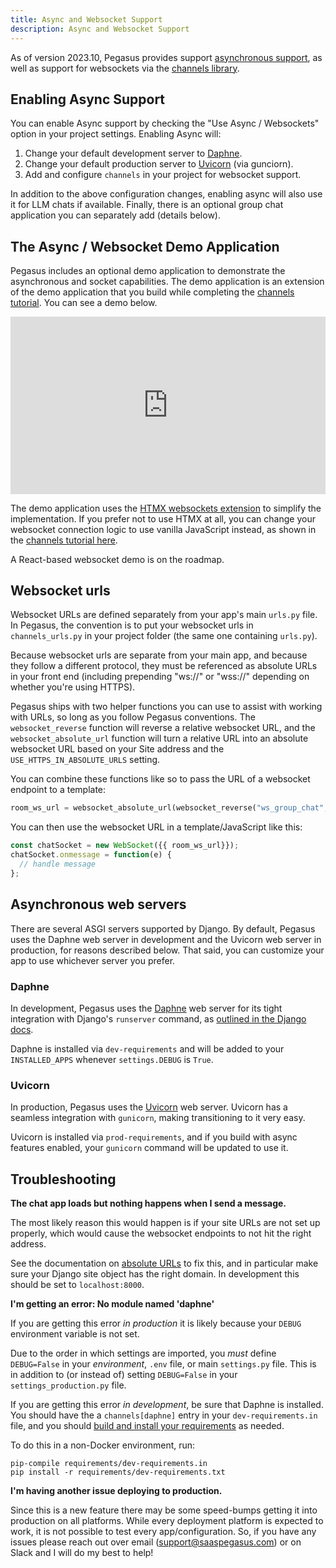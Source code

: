 ```yaml
---
title: Async and Websocket Support
description: Async and Websocket Support
---
```


As of version 2023.10, Pegasus provides support [asynchronous support](https://docs.djangoproject.com/en/stable/topics/async/),
as well as support for websockets via the [channels library](https://channels.readthedocs.io/).

## Enabling Async Support

You can enable Async support by checking the "Use Async / Websockets" option in your project settings.
Enabling Async will:

1. Change your default development server to [Daphne](https://docs.djangoproject.com/en/stable/howto/deployment/asgi/daphne/).
2. Change your default production server to [Uvicorn](https://www.uvicorn.org/) (via gunciorn).
3. Add and configure `channels` in your project for websocket support.

In addition to the above configuration changes, enabling async will also use it for LLM chats if available.
Finally, there is an optional group chat application you can separately add (details below).

## The Async / Websocket Demo Application

Pegasus includes an optional demo application to demonstrate the asynchronous and socket capabilities.
The demo application is an extension of the demo application that you build while completing the
[channels tutorial](https://channels.readthedocs.io/en/latest/tutorial/index.html).
You can see a demo below.

<div style="position: relative; padding-bottom: 56.25%; height: 0; overflow: hidden; max-width: 100%; height: auto; margin-bottom: 1em;">
    <iframe src="https://www.youtube.com/embed/J1hma14whz4" frameborder="0" allowfullscreen style="position: absolute; top: 0; left: 0; width: 100%; height: 100%;"></iframe>
</div>


The demo application uses the [HTMX websockets extension](https://htmx.org/extensions/ws/) to simplify
the implementation. If you prefer not to use HTMX at all, you can change your websocket connection logic
to use vanilla JavaScript instead, as shown in the [channels tutorial here](https://channels.readthedocs.io/en/latest/tutorial/part_2.html#add-the-room-view).

A React-based websocket demo is on the roadmap.

## Websocket urls

Websocket URLs are defined separately from your app's main `urls.py` file.
In Pegasus, the convention is to put your websocket urls in `channels_urls.py`
in your project folder (the same one containing `urls.py`).

Because websocket urls are separate from your main app, and because they follow a different protocol,
they must be referenced as absolute URLs in your front end (including prepending "ws://" or "wss://" depending on whether 
you're using HTTPS).

Pegasus ships with two helper functions you can use to assist with working with URLs, so long as you follow Pegasus conventions.
The `websocket_reverse` function will reverse a relative websocket URL, and the `websocket_absolute_url` function
will turn a relative URL into an absolute websocket URL based on your Site address and the `USE_HTTPS_IN_ABSOLUTE_URLS` setting.

You can combine these functions like so to pass the URL of a websocket endpoint to a template:

```python
room_ws_url = websocket_absolute_url(websocket_reverse("ws_group_chat", args=[room_id]))
```

You can then use the websocket URL in a template/JavaScript like this:

```js
const chatSocket = new WebSocket({{ room_ws_url}});
chatSocket.onmessage = function(e) {
  // handle message 
};
```

## Asynchronous web servers

There are several ASGI servers supported by Django.
By default, Pegasus uses the Daphne web server in development and the Uvicorn web server in production,
for reasons described below.
That said, you can customize your app to use whichever server you prefer.

### Daphne

In development, Pegasus uses the [Daphne](https://pypi.org/project/daphne/) web server for its tight integration with Django's `runserver` command,
as [outlined in the Django docs](https://docs.djangoproject.com/en/4.2/howto/deployment/asgi/daphne/).

Daphne is installed via `dev-requirements` and will be added to your `INSTALLED_APPS` whenever `settings.DEBUG` is `True`.

### Uvicorn

In production, Pegasus uses the [Uvicorn](https://www.uvicorn.org/) web server.
Uvicorn has a seamless integration with `gunicorn`, making transitioning to it very easy.

Uvicorn is installed via `prod-requirements`, and if you build with async features enabled, your `gunicorn` command
will be updated to use it.

## Troubleshooting

**The chat app loads but nothing happens when I send a message.**

The most likely reason this would happen is if your site URLs are not set up properly,
which would cause the websocket endpoints to not hit the right address.

See the documentation on [absolute URLs](configuration.md#absolute-urls) to fix this,
and in particular make sure your Django site object has the right domain.
In development this should be set to `localhost:8000`.

**I'm getting an error: No module named 'daphne'**

If you are getting this error *in production* it is likely because your `DEBUG` environment variable is not set.

Due to the order in which settings are imported, you *must* define `DEBUG=False` in your *environment*,
`.env` file, or main `settings.py` file.
This is in addition to (or instead of) setting `DEBUG=False` in your `settings_production.py` file.

If you are getting this error *in development*, be sure that Daphne is installed.
You should have the a `channels[daphne]` entry in your `dev-requirements.in` file, and you should
[build and install your requirements](customizations.md#python-packages) as needed.

To do this in a non-Docker environment, run:

```
pip-compile requirements/dev-requirements.in
pip install -r requirements/dev-requirements.txt
```

**I'm having another issue deploying to production.**

Since this is a new feature there may be some speed-bumps getting it into production on all platforms.
While every deployment platform is expected to work, it is not possible to test every app/configuration.
So, if you have any issues please reach out over email (support@saaspegasus.com) or on Slack and I will do my best to help! 
